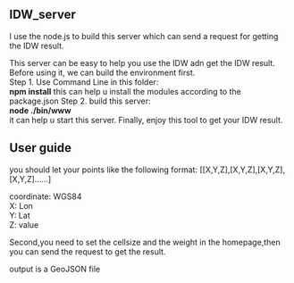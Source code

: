 ## IDW_server
I use the node.js to build this server which can send a request for getting the IDW result.	


This server can be easy to help you use the IDW adn get the IDW result.	
Before using it, we can build the environment first.	
Step 1. Use Command Line in this folder:	
**npm install**	
this can help u install the modules according to the package.json Step 2. build this server:	
**node ./bin/www**	
it can help u start this server. Finally, enjoy this tool to get your IDW result.	


## User guide	
you should let your points like the following format: [[X,Y,Z],[X,Y,Z],[X,Y,Z],[X,Y,Z]......]	

coordinate: WGS84	
X: Lon	
Y: Lat	
Z: value	

Second,you need to set the cellsize and the weight in the homepage,then you can send the request to get the result.	

output is a GeoJSON file	
